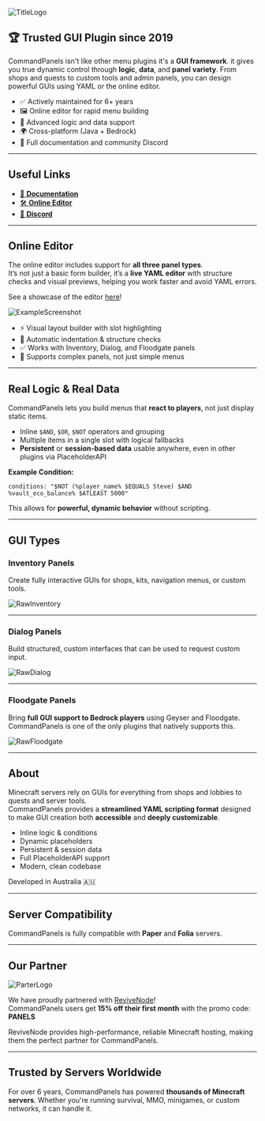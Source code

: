 ![TitleLogo](https://commandpanels.net/resource_images/main_logo.png)

## 🏆 Trusted GUI Plugin since 2019

CommandPanels isn't like other menu plugins it's a **GUI framework**. it gives you true dynamic control through **logic**, **data**, and **panel variety**.
From shops and quests to custom tools and admin panels, you can design powerful GUIs using YAML or the online editor.

- ✅ Actively maintained for 6+ years
- 🖼️ Online editor for rapid menu building
- 🧠 Advanced logic and data support
- 🌍 Cross-platform (Java + Bedrock)
- 📘 Full documentation and community Discord

---

## Useful Links

- [📘 **Documentation**](https://docs.commandpanels.net)
- [🛠️ **Online Editor**](https://commandpanels.net/editor)
- [💬 **Discord**](https://discord.gg/WFQMTZxa53)

---

## Online Editor

The online editor includes support for **all three panel types**.  
It’s not just a basic form builder, it’s a **live YAML editor** with structure checks and visual previews, helping you work faster and avoid YAML errors.

See a showcase of the editor [here](https://youtu.be/6m4KRHe1jkA?si=sDNiFU3PsJzPBKbB)!

![ExampleScreenshot](https://commandpanels.net/resource_images/example_editor.png)

- ⚡ Visual layout builder with slot highlighting
- 🧹 Automatic indentation & structure checks
- ✅ Works with Inventory, Dialog, and Floodgate panels
- 🧠 Supports complex panels, not just simple menus

---

## Real Logic & Real Data

CommandPanels lets you build menus that **react to players**, not just display static items.

- Inline `$AND`, `$OR`, `$NOT` operators and grouping
- Multiple items in a single slot with logical fallbacks
- **Persistent** or **session-based data** usable anywhere, even in other plugins via PlaceholderAPI

**Example Condition:**
~~~
conditions: "$NOT (%player_name% $EQUALS Steve) $AND %vault_eco_balance% $ATLEAST 5000"
~~~

This allows for **powerful, dynamic behavior** without scripting.

---

## GUI Types

### Inventory Panels
Create fully interactive GUIs for shops, kits, navigation menus, or custom tools.

![RawInventory](https://commandpanels.net/resource_images/raw_inventory.webp)

---

### Dialog Panels
Build structured, custom interfaces that can be used to request custom input.

![RawDialog](https://commandpanels.net/resource_images/raw_dialog.webp)

---

### Floodgate Panels
Bring **full GUI support to Bedrock players** using Geyser and Floodgate.
CommandPanels is one of the only plugins that natively supports this.

![RawFloodgate](https://commandpanels.net/resource_images/raw_floodgate.webp)

---

## About

Minecraft servers rely on GUIs for everything from shops and lobbies to quests and server tools.  
CommandPanels provides a **streamlined YAML scripting format** designed to make GUI creation both **accessible** and **deeply customizable**.

- Inline logic & conditions
- Dynamic placeholders
- Persistent & session data
- Full PlaceholderAPI support
- Modern, clean codebase

Developed in Australia 🇦🇺

---

## Server Compatibility

CommandPanels is fully compatible with **Paper** and **Folia** servers.

---

## Our Partner

![ParterLogo](https://commandpanels.net/resource_images/partner_logo.png)

We have proudly partnered with [ReviveNode](http://billing.revivenode.com/aff.php?aff=379)!  
CommandPanels users get **15% off their first month** with the promo code: **PANELS**

ReviveNode provides high-performance, reliable Minecraft hosting, making them the perfect partner for CommandPanels.

---

## Trusted by Servers Worldwide

For over 6 years, CommandPanels has powered **thousands of Minecraft servers**.
Whether you're running survival, MMO, minigames, or custom networks, it can handle it.
